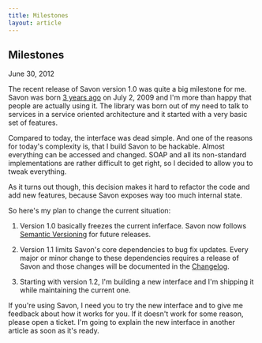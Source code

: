 ```yaml
---
title: Milestones
layout: article
---
```


Milestones
----------

<time datetime="2012-06-30">June 30, 2012</time>

The recent release of Savon version 1.0 was quite a big milestone for me. Savon was
born [3 years ago](https://github.com/rubiii/savon/commit/d9d471) on July 2, 2009 and
I'm more than happy that people are actually using it. The library was born out of my
need to talk to services in a service oriented architecture and it started with a
very basic set of features.

Compared to today, the interface was dead simple. And one of the reasons for today's
complexity is, that I build Savon to be hackable. Almost everything can be accessed
and changed. SOAP and all its non-standard implementations are rather difficult to
get right, so I decided to allow you to tweak everything.

As it turns out though, this decision makes it hard to refactor the code and add new
features, because Savon exposes way too much internal state.

So here's my plan to change the current situation:

1. Version 1.0 basically freezes the current inferface. Savon now follows
   [Semantic Versioning](http://semver.org/) for future releases.

2. Version 1.1 limits Savon's core dependencies to bug fix updates. Every major
   or minor change to these dependencies requires a release of Savon and those
   changes will be documented in the [Changelog](https://github.com/rubiii/savon/blob/master/CHANGELOG.md).

3. Starting with version 1.2, I'm building a new interface and I'm shipping it while
   maintaining the current one.

If you're using Savon, I need you to try the new interface and to give me feedback
about how it works for you. If it doesn't work for some reason, please open a ticket.
I'm going to explain the new interface in another article as soon as it's ready.
